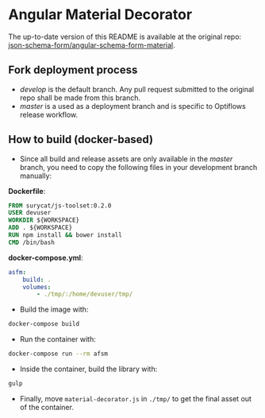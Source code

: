 # Angular Material Decorator

The up-to-date version of this README is available at the original repo: [json-schema-form/angular-schema-form-material](https://github.com/json-schema-form/angular-schema-form-material).


## Fork deployment process

* _develop_ is the default branch. Any pull request submitted to the original repo shall be made from this branch.
* _master_ is a used as a deployment branch and is specific to Optiflows release workflow.


## How to build (docker-based)

* Since all build and release assets are only available in the _master_ branch, you need to copy the following files in your development branch manually:

**Dockerfile**:
```Dockerfile
FROM surycat/js-toolset:0.2.0
USER devuser
WORKDIR ${WORKSPACE}
ADD . ${WORKSPACE}
RUN npm install && bower install
CMD /bin/bash
```

**docker-compose.yml**:
```yml
asfm:
    build: .
    volumes:
        - ./tmp/:/home/devuser/tmp/
```

* Build the image with:
```bash
docker-compose build
```
* Run the container with:
```bash
docker-compose run --rm afsm
```
* Inside the container, build the library with:
```bash
gulp
```
* Finally, move `material-decorator.js` in  `./tmp/` to get the final asset out of the container.
